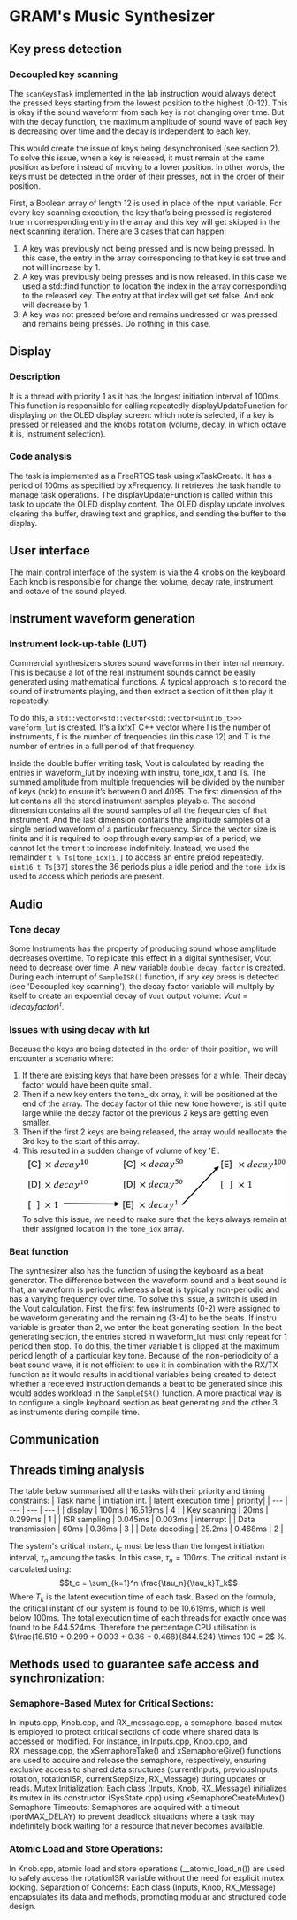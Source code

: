 # GRAM's Music Synthesizer
## Key press detection
  ### Decoupled key scanning
  The `scanKeysTask` implemented in the lab instruction would always detect the pressed keys starting from the lowest position to the highest (0-12). This is okay if the sound waveform from each key is not changing over time. But with the
  decay function, the maximum amplitude of sound wave of each key is decreasing over time and the decay is independent to each key.
  
  This would create the issue of keys being desynchronised (see section 2). To solve this issue, when a key is released, it must remain at the same position as before instead of moving to a lower position. In other words, the keys must be detected in the order of their presses, not in the order of their position.
  
  First, a Boolean array of length 12 is used in place of the input variable. For every key scanning execution, the key that’s being pressed is registered true in corresponding entry in the array and this key will get skipped in the next scanning iteration. There are 3 cases that can happen:
  1.	A key was previously not being pressed and is now being pressed. In this case, the entry in the array corresponding to that key is set true and not will increase by 1.
  2.	A key was previously being presses and is now released. In this case we used a std::find function to location the index in the array corresponding to the released key. The entry at that index will get set false. And nok will decrease by 1.
  3.	A key was not pressed before and remains undressed or was pressed and remains being presses. Do nothing in this case.

## Display
  ### Description
  It is a thread with priority 1 as it has the longest initiation interval of 100ms. This function is responsible for calling repeatedly displayUpdateFunction for displaying on the OLED display screen: which note is selected, if a key is pressed or released and the knobs rotation (volume, decay, in which octave it is, instrument selection). 
  ### Code analysis
  The task is implemented as a FreeRTOS task using xTaskCreate. It has a period of 100ms as specified by xFrequency. It retrieves the task handle to manage task operations. The displayUpdateFunction is called within this task to update the OLED display content. The OLED display update involves clearing the buffer, drawing text and graphics, and sending the buffer to the display.
## User interface
The main control interface of the system is via the 4 knobs on the keyboard. Each knob is responsible for change the: volume, decay rate, instrument and octave of the sound played.
## Instrument waveform generation
  ### Instrument look-up-table (LUT)
  Commercial synthesizers stores sound waveforms in their internal memory. This is because a lot of the real instrument sounds cannot be easily generated using mathematical functions. A typical approach is to record the sound of instruments playing, and then extract a section of it then play it repeatedly.

To do this, a `std::vector<std::vector<std::vector<uint16_t>>> waveform_lut` is created. It’s a IxfxT C++ vector where I is the number of instruments, f is the number of frequencies (in this case 12) and T is the number of entries in a full period of that frequency. 

Inside the double buffer writing task, Vout is calculated by reading the entries in waveform_lut by indexing with instru, tone_idx, t and Ts. The summed amplitude from multiple frequencies will be divided by the number of keys (nok) to ensure it’s between 0 and 4095. The first dimension of the lut contains all the stored instrument samples playable. The second dimension contains all the sound samples of all the freqeuncies of that instrument. And the last dimension contains the amplitude samples of a single period waveform of a particular frequency. Since the vector size is finite and it is required to loop through every samples of a period, we cannot let the timer t to increase indefinitely. Instead, we used the remainder `t % Ts[tone_idx[i]]` to access an entire preiod repeatedly. `uint16_t Ts[37]` stores the 36 periods plus a idle period and the `tone_idx` is used to access which periods are present.

## Audio
  ### Tone decay
  Some Instruments has the property of producing sound whose amplitude decreases overtime. To replicate this effect in a digital synthesiser, Vout need to decrease over time. A new variable `double decay_factor` is created. During each interrupt of `SampleISR()` function, if any key press is detected (see 'Decoupled key scanning'), the decay factor variable will multply by itself to create an expoential decay of `Vout` output volume: $Vout = (decay factor) ^ t$.
  ### Issues with using decay with lut
  Because the keys are being detected in the order of their position, we will encounter a scenario where:
  1. If there are existing keys that have been presses for a while. Their decay factor would have been quite small.
  2. Then if a new key enters the tone_idx array, it will be positioned at the end of the array. The decay factor of thie new tone however, is still quite large while the decay factor of the previous 2 keys are getting even smaller.
  3. Then if the first 2 keys are being released, the array would reallocate the 3rd key to the start of this array.
  4. This resulted in a sudden change of volume of key 'E'.
  ![](1.png)
  To solve this issue, we need to make sure that the keys always remain at their assigned location in the `tone_idx` array.
  
  ### Beat function
  The synthesizer also has the function of using the keyboard as a beat generator.
The difference between the waveform sound and a beat sound is that, an waveform is periodic whereas a beat is typically non-periodic and has a varying frequency over time. To solve this issue, a switch is used in the Vout calculation.
First, the first few instruments (0-2) were assigned to be waveform generating and the remaining (3-4) to be the beats. If instru variable is greater than 2, we enter the beat generating section.
In the beat generating section, the entries stored in waveform_lut must only repeat for 1 period then stop. To do this, the timer variable t is clipped at the maximum period length of a particular key tone.
  Because of the non-periodicity of a beat sound wave, it is not efficient to use it in combination with the RX/TX function as it would results in additional variables being created to detect whether a receieved instruction demands a beat to be generated since this would addes workload in the `SampleISR()` function. A more practical way is to configure a single keyboard section as beat generating and the other 3 as instruments during compile time.

## Communication
## Threads timing analysis
The table below summarised all the tasks with their priority and timing constrains:
| Task name | initiation int. | latent execution time | priority|
| --- | --- | --- | --- |
| display | 100ms | 16.519ms | 4 |
| Key scanning | 20ms | 0.299ms | 1 |
| ISR sampling | 0.045ms | 0.003ms | interrupt |
| Data transmission | 60ms | 0.36ms | 3 |
| Data decoding | 25.2ms | 0.468ms | 2 |

The system's critical instant, $t_c$ must be less than the longest initiation interval, $\tau_n$ amoung the tasks. In this case, $\tau_n = 100ms$. The critical instant is calculated using:
$$t_c = \sum_{k=1}^n \frac{\tau_n}{\tau_k}T_k$$
Where $T_k$ is the latent execution time of each task. Based on the formula, the critical instant of our system is found to be 10.619ms, which is well below 100ms. The total execution time of each threads for exactly once was found to be 844.524ms. Therefore the percentage CPU utilisation is $\frac{16.519 + 0.299 + 0.003 + 0.36 + 0.468}{844.524} \times 100 = 2$ %.
## Methods used to guarantee safe access and synchronization:
  ### Semaphore-Based Mutex for Critical Sections:
  In Inputs.cpp, Knob.cpp, and RX_message.cpp, a semaphore-based mutex is employed to protect critical sections of code where shared data is accessed or modified. For instance, in Inputs.cpp, Knob.cpp, and RX_message.cpp, the xSemaphoreTake() and xSemaphoreGive() functions are used to acquire and release the semaphore, respectively, ensuring exclusive access to shared data structures (currentInputs, previousInputs, rotation, rotationISR, currentStepSize, RX_Message) during updates or reads.
  Mutex Initialization:
Each class (Inputs, Knob, RX_Message) initializes its mutex in its constructor (SysState.cpp) using xSemaphoreCreateMutex().
  Semaphore Timeouts:
Semaphores are acquired with a timeout (portMAX_DELAY) to prevent deadlock situations where a task may indefinitely block waiting for a resource that never becomes available.
  ### Atomic Load and Store Operations:
  In Knob.cpp, atomic load and store operations (__atomic_load_n()) are used to safely access the rotationISR variable without the need for explicit mutex locking.
  Separation of Concerns:
  Each class (Inputs, Knob, RX_Message) encapsulates its data and methods, promoting modular and structured code design.

